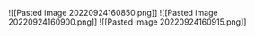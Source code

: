 ![[Pasted image 20220924160850.png]]
![[Pasted image 20220924160900.png]]
![[Pasted image 20220924160915.png]]